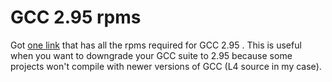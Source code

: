 
GCC 2.95 rpms
===
Got [one link](http://www.it.kernel.org/pub/linux/devel/gcc/gcc-2.95.x/) that has all the rpms required for GCC 2.95 . This is useful when you want to downgrade your GCC suite to 2.95 because some projects won't compile with newer versions of GCC (L4 source in my case).
